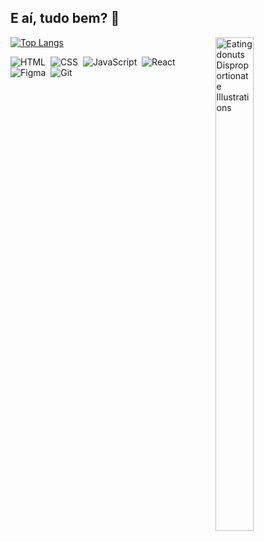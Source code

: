## E aí, tudo bem? 👋

<a href="https://storyset.com/people" title="People illustrations by Storyset">
  <img align="right" src="https://media.discordapp.net/attachments/864563472016080946/1367632647639269386/sail_boat-cuate.png?ex=68154aa8&is=6813f928&hm=289f9e7d42349a8e2a83326481bfdcd4fb3b7c09a95a921c8d2084760bd1e4b3&=&format=webp&quality=lossless&width=930&height=930" alt="Eating donuts Disproportionate Illustrations" width=35% height=45% />
</a>
  
[![Top Langs](https://github-readme-stats.vercel.app/api/top-langs/?username=matrodazz&layout=compact&theme=algolia)](https://github.com/matrodazz/github-readme-stats)

![HTML](https://img.shields.io/badge/HTML5-E34F26?style=for-the-badge&logo=html5&logoColor=white)&nbsp;
![CSS](https://img.shields.io/badge/CSS3-1572B6?style=for-the-badge&logo=css3&logoColor=white)&nbsp;
![JavaScript](https://img.shields.io/badge/JavaScript-F7DF1E?style=for-the-badge&logo=javascript&logoColor=black)&nbsp;
![React](https://img.shields.io/badge/REACT-61DAFB?style=for-the-badge&logo=react&logoColor=black)&nbsp;
![Figma](https://img.shields.io/badge/FIGMA-F24E1E?style=for-the-badge&logo=figma&logoColor=white)&nbsp;
![Git](https://img.shields.io/badge/GIT-F05032?style=for-the-badge&logo=git&logoColor=white)&nbsp;
<!--
**Matrodazz/Matrodazz** is a ✨ _special_ ✨ repository because its `README.md` (this file) appears on your GitHub profile.

Here are some ideas to get you started:

- 🔭 I’m currently working on ...
- 🌱 I’m currently learning ...
- 👯 I’m looking to collaborate on ...
- 🤔 I’m looking for help with ...
- 💬 Ask me about ...
- 📫 How to reach me: ...
- 😄 Pronouns: ...
- ⚡ Fun fact: ...
-->
